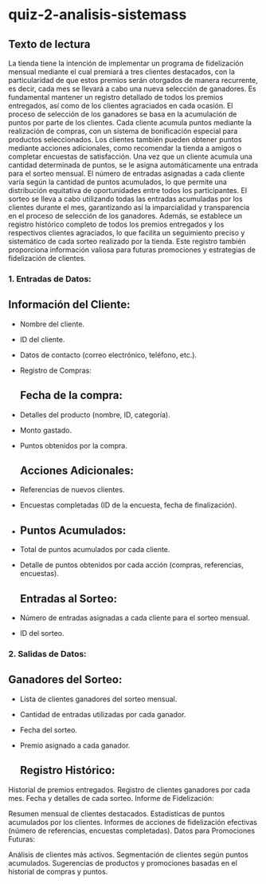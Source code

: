 # quiz-2-analisis-sistemass

## Texto de lectura

La tienda tiene la intención de implementar un programa de fidelización mensual mediante el cual premiará a tres clientes destacados, con la particularidad de que estos premios serán otorgados de manera recurrente, es decir, cada mes se llevará a cabo una nueva selección de ganadores. Es fundamental mantener un registro detallado de todos los premios entregados, así como de los clientes agraciados en cada ocasión. El proceso de selección de los ganadores se basa en la acumulación de puntos por parte de los clientes. Cada cliente acumula puntos mediante la realización de compras, con un sistema de bonificación especial para productos seleccionados. Los clientes también pueden obtener puntos mediante acciones adicionales, como recomendar la tienda a amigos o completar encuestas de satisfacción. Una vez que un cliente acumula una cantidad determinada de puntos, se le asigna automáticamente una entrada para el sorteo mensual. El número de entradas asignadas a cada cliente varía según la cantidad de puntos acumulados, lo que permite una distribución equitativa de oportunidades entre todos los participantes. El sorteo se lleva a cabo utilizando todas las entradas acumuladas por los clientes durante el mes, garantizando así la imparcialidad y transparencia en el proceso de selección de los ganadores. Además, se establece un registro histórico completo de todos los premios entregados y los respectivos clientes agraciados, lo que facilita un seguimiento preciso y sistemático de cada sorteo realizado por la tienda. Este registro también proporciona información valiosa para futuras promociones y estrategias de fidelización de clientes. 

### 1. Entradas de Datos:
   
   ## Información del Cliente:

- Nombre del cliente.
- ID del cliente.
- Datos de contacto (correo electrónico, teléfono, etc.).
- Registro de Compras:

   ## Fecha de la compra:
  
- Detalles del producto (nombre, ID, categoría).
- Monto gastado.
- Puntos obtenidos por la compra.
  
   ## Acciones Adicionales:

- Referencias de nuevos clientes.
- Encuestas completadas (ID de la encuesta, fecha de finalización).
- 
   ## Puntos Acumulados:

- Total de puntos acumulados por cada cliente.
- Detalle de puntos obtenidos por cada acción (compras, referencias, encuestas).

   ## Entradas al Sorteo:

- Número de entradas asignadas a cada cliente para el sorteo mensual.
- ID del sorteo.
  
### 2. Salidas de Datos:

   ## Ganadores del Sorteo:

- Lista de clientes ganadores del sorteo mensual.
- Cantidad de entradas utilizadas por cada ganador.
- Fecha del sorteo.
- Premio asignado a cada ganador.
  
   ## Registro Histórico:

Historial de premios entregados.
Registro de clientes ganadores por cada mes.
Fecha y detalles de cada sorteo.
Informe de Fidelización:

Resumen mensual de clientes destacados.
Estadísticas de puntos acumulados por los clientes.
Informes de acciones de fidelización efectivas (número de referencias, encuestas completadas).
Datos para Promociones Futuras:

Análisis de clientes más activos.
Segmentación de clientes según puntos acumulados.
Sugerencias de productos y promociones basadas en el historial de compras y puntos.

